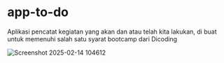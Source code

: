 # app-to-do

Aplikasi pencatat kegiatan yang akan dan atau telah kita lakukan, di buat untuk memenuhi salah satu syarat bootcamp dari Dicoding

![Screenshot 2025-02-14 104612](https://github.com/user-attachments/assets/16bad6d2-475f-4eab-8d9c-7805a8f2ae50)

